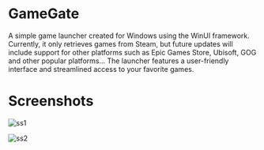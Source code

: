 # GameGate
A simple game launcher created for Windows using the WinUI framework. Currently, it only retrieves games from Steam, but future updates will include support for other platforms such as Epic Games Store, Ubisoft, GOG and other popular platforms... The launcher features a user-friendly interface and streamlined access to your favorite games.

# Screenshots
![ss1](https://github.com/user-attachments/assets/3d550fae-6b10-401b-9ad9-f77916518663)

![ss2](https://github.com/user-attachments/assets/1938e46e-c7fc-45f2-8940-72143eedc020)
